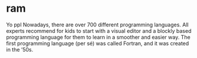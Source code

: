 # ram
Yo ppl
Nowadays, there are over 700 different programming languages. All experts recommend for kids to start with a visual editor and a blockly based programming language for them to learn in a smoother and easier way. The first programming language (per sé) was called Fortran, and it was created in the ’50s.
